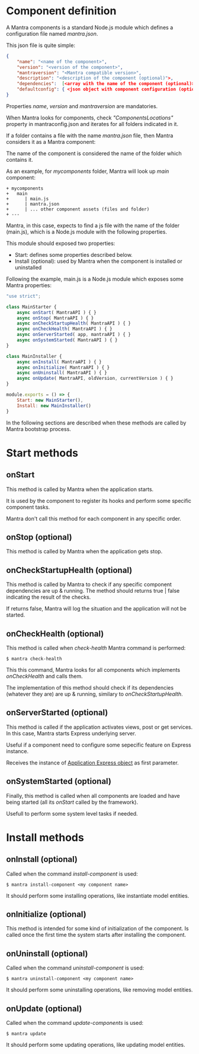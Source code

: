 # Component definition

A Mantra components is a standard Node.js module which defines a configuration file named *mantra.json*.

This json file is quite simple:

```json
{
    "name": "<name of the component>",
    "version": "<version of the component>",
    "mantraversion": "<Mantra compatible version>",
    "description": "<description of the component (optional)">,
    "dependencies":  [<array with the name of the component (optional)>],
    "defaultconfig": { <json object with component configuration (optional)> }
}
```

Properties *name*, *version* and *mantraversion* are mandatories.

When Mantra looks for components, check *"ComponentsLocations"* property in mantraconfig.json and iterates for all folders indicated in it.

If a folder contains a file with the name *mantra.json* file, then Mantra considers it as a Mantra component:

The name of the component is considered the name of the folder which contains it.

As an example, for *mycomponents* folder, Mantra will look up *main* component:

```
+ mycomponents
+   main
+      | main.js
+      | mantra.json
+      | ... other component assets (files and folder)
+ ---
```

Mantra, in this case, expects to find a js file with the name of the folder (main.js), which is a Node.js module with the following properties.

This module should exposed two properties:
* Start: defines some properties described below.
* Install (optional): used by Mantra when the component is installed or uninstalled
  
Following the example, main.js is a Node.js module which exposes some Mantra properties:

```js mantra.js file
"use strict";

class MainStarter {
    async onStart( MantraAPI ) { }
    async onStop( MantraAPI ) { }
    async onCheckStartupHealth( MantraAPI ) { }
    async onCheckHealth( MantraAPI ) { }
    async onServerStarted( app, mantraAPI ) { }
    async onSystemStarted( MantraAPI ) { }
}

class MainInstaller {
    async onInstall( MantraAPI ) { }
    async onInitialize( MantraAPI ) { }
    async onUninstall( MantraAPI ) { }
    async onUpdate( MantraAPI, oldVersion, currentVersion ) { }
}

module.exports = () => {
    Start: new MainStarter(),
    Install: new MainInstaller()
}
```

In the following sections are described when these methods are called by Mantra bootstrap process.

# Start methods
## onStart
This method is called by Mantra when the application starts.

It is used by the component to register its hooks and perform some specific component tasks.

Mantra don't call this method for each component in any specific order.

## onStop (optional)

This method is called by Mantra when the application gets stop.

## onCheckStartupHealth (optional)

This method is called by Mantra to check if any specific component dependencies are up & running. The method should returns true | false indicating the result of the checks.

If returns false, Mantra will log the situation and the application will not be started.

## onCheckHealth (optional)

This method is called when *check-health* Mantra command is performed:

```
$ mantra check-health
```

This this command, Mantra looks for all components which implements *onCheckHealth* and calls them.

The implementation of this method should check if its dependencies (whatever they are) are up & running, similary to *onCheckStartupHealth*.

## onServerStarted (optional)

This method is called if the application activates views, post or get services. In this case, Mantra starts Express underlying server.

Useful if a component need to configure some sepecific feature on Express instance.

Receives the instance of [Application Express object](https://expressjs.com/es/4x/api.html#app) as first parameter.

## onSystemStarted (optional)

Finally, this method is called when all components are loaded and have being started (all its *onStart* called by the framework).

Usefull to perform some system level tasks if needed.


# Install methods
## onInstall (optional)

Called when the command *install-component* is used:

```
$ mantra install-component <my component name>
```

It should perform some installing operations, like instantiate model entities.

## onInitialize (optional) 

This method is intended for some kind of initialization of the component. Is called once the first time the system starts after installing the component.

## onUninstall (optional)

Called when the command *uninstall-component* is used:

```
$ mantra uninstall-component <my component name>
```

It should perform some uninstalling operations, like removing model entities.

## onUpdate (optional)

Called when the command *update-components* is used:

```
$ mantra update
```

It should perform some updating operations, like updating model entities.